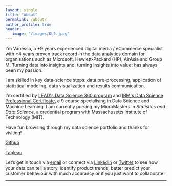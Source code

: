 ```yaml
---
layout: single
title: "About"
permalink: /about/
author_profile: true
header:
   image: "/images/KL5.jpeg"
---
```


I'm Vanessa, a +9 years experienced digital media / eCommerce specialist with +4 years proven track record in the data analytics domain for organisations such as Microsoft, Hewlett-Packard (HP), AirAsia and Group M. Turning data into insights and, turning insights into value; has always been my passion. 

I am skilled in key data-science steps: data pre-processing, application of statistical modeling, data visualization and results communication. 

I'm certified by [LEAD's Data Science 360 program](https://drive.google.com/file/d/1vampVS6D48Lu1LdUm8_HOpgf3swUv8N-/view) and [IBM's Data Science Professional Certificate](https://www.coursera.org/account/accomplishments/specialization/95MKH4XSL2XA), a 9 course specialising in Data Science and Machine Learning. I am currently pursing my MicroMasters in *Statistics and Data Science*, a credential program with Massachusetts Institute of Technology (MIT).

Have fun browsing through my data science portfolio and thanks for visiting!

[Github](http://bit.ly/2HfYIh0)

[Tableau](http://bit.ly/2KY4ftohome)

Let’s get in touch via [email](mailto:vanessamiranda0@gmail.com) or connect via [LinkedIn](https://www.linkedin.com/in/vanessamiranda/) or [Twitter](https://twitter.com/VanessaMiranda1) to see how your data can tell a story, identify product trends, better predict your customer behaviour with much accurancy or if you just want to collaborate!  

 


---